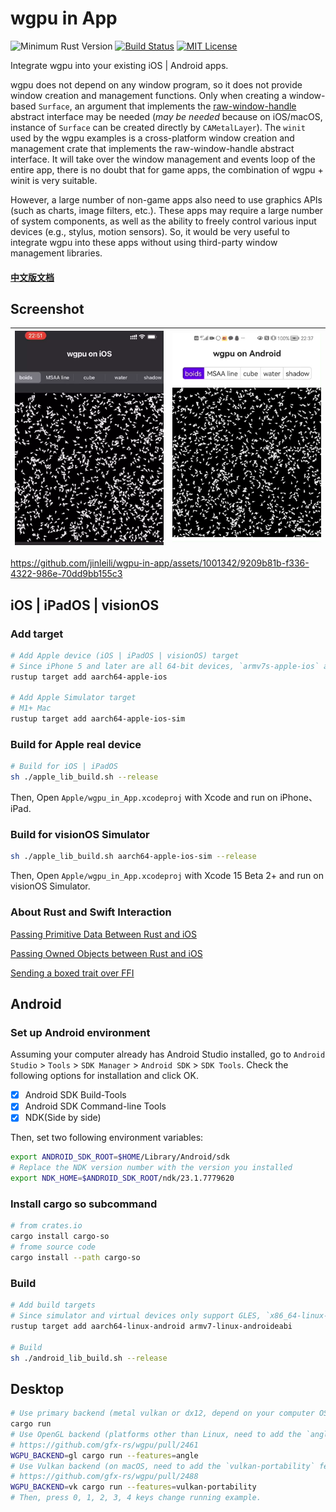 # wgpu in App

![Minimum Rust Version](https://img.shields.io/badge/min%20rust-1.64-green.svg)
[![Build Status](https://github.com/jinleili/wgpu-in-app/workflows/CI/badge.svg?branch=master)](https://github.com/jinleili/wgpu-in-app/actions)
[![MIT License](https://img.shields.io/badge/license-MIT-blue.svg)](https://github.com/jinleili/wgpu-in-app/blob/master/LICENSE.MIT)

Integrate wgpu into your existing iOS | Android apps.

wgpu does not depend on any window program, so it does not provide window creation and management functions. Only when creating a window-based `Surface`, an argument that implements the [raw-window-handle](https://github.com/rust-windowing/raw-window-handle) abstract interface may be needed (_may be needed_ because on iOS/macOS, instance of `Surface` can be created directly by `CAMetalLayer`). The `winit` used by the wgpu examples is a cross-platform window creation and management crate that implements the raw-window-handle abstract interface. It will take over the window management and events loop of the entire app, there is no doubt that for game apps, the combination of wgpu + winit is very suitable.

However, a large number of non-game apps also need to use graphics APIs (such as charts, image filters, etc.). These apps may require a large number of system components, as well as the ability to freely control various input devices (e.g., stylus, motion sensors). So, it would be very useful to integrate wgpu into these apps without using third-party window management libraries.

#### [中文版文档](https://jinleili.github.io/learn-wgpu-zh/integration-and-debugging/)

## Screenshot

| ![wgpu in iOS](screenshot/on_ios.png) | ![wgpu in Android](screenshot/on_android.png) |
| ------------------------------------- | --------------------------------------------- |

https://github.com/jinleili/wgpu-in-app/assets/1001342/9209b81b-f336-4322-986e-70dd9bb155c3

## **iOS | iPadOS | visionOS**

### Add target

```sh
# Add Apple device (iOS | iPadOS | visionOS) target
# Since iPhone 5 and later are all 64-bit devices, `armv7s-apple-ios` and `armv7-apple-ios` are not required.
rustup target add aarch64-apple-ios

# Add Apple Simulator target
# M1+ Mac
rustup target add aarch64-apple-ios-sim
```

### Build for Apple real device

```sh
# Build for iOS | iPadOS
sh ./apple_lib_build.sh --release
```

Then, Open `Apple/wgpu_in_App.xcodeproj` with Xcode and run on iPhone、iPad.

### Build for visionOS Simulator

```sh
sh ./apple_lib_build.sh aarch64-apple-ios-sim --release
```

Then, Open `Apple/wgpu_in_App.xcodeproj` with Xcode 15 Beta 2+ and run on visionOS Simulator.

### About Rust and Swift Interaction

[Passing Primitive Data Between Rust and iOS](https://bignerdranch.com/blog/building-an-ios-app-in-rust-part-2-passing-primitive-data-between-rust-and-ios/)

[Passing Owned Objects between Rust and iOS](https://bignerdranch.com/blog/building-an-ios-app-in-rust-part-3-passing-owned-objects-between-rust-and-ios/)

[Sending a boxed trait over FFI](https://users.rust-lang.org/t/sending-a-boxed-trait-over-ffi/21708)

## **Android**

### Set up Android environment

Assuming your computer already has Android Studio installed, go to `Android Studio` > `Tools` > `SDK Manager` > `Android SDK` > `SDK Tools`. Check the following options for installation and click OK.

- [x] Android SDK Build-Tools
- [x] Android SDK Command-line Tools
- [x] NDK(Side by side)

Then, set two following environment variables:

```sh
export ANDROID_SDK_ROOT=$HOME/Library/Android/sdk
# Replace the NDK version number with the version you installed
export NDK_HOME=$ANDROID_SDK_ROOT/ndk/23.1.7779620
```

### Install cargo so subcommand

```sh
# from crates.io
cargo install cargo-so
# frome source code
cargo install --path cargo-so
```

### Build

```sh
# Add build targets
# Since simulator and virtual devices only support GLES, `x86_64-linux-android` and `i686-linux-android` targets are not necessary
rustup target add aarch64-linux-android armv7-linux-androideabi

# Build
sh ./android_lib_build.sh --release
```

## **Desktop**

```sh
# Use primary backend (metal vulkan or dx12, depend on your computer OS).
cargo run
# Use OpenGL backend (platforms other than Linux, need to add the `angle` feature).
# https://github.com/gfx-rs/wgpu/pull/2461
WGPU_BACKEND=gl cargo run --features=angle
# Use Vulkan backend (on macOS, need to add the `vulkan-portability` feature)
# https://github.com/gfx-rs/wgpu/pull/2488
WGPU_BACKEND=vk cargo run --features=vulkan-portability
# Then, press 0, 1, 2, 3, 4 keys change running example.
```
